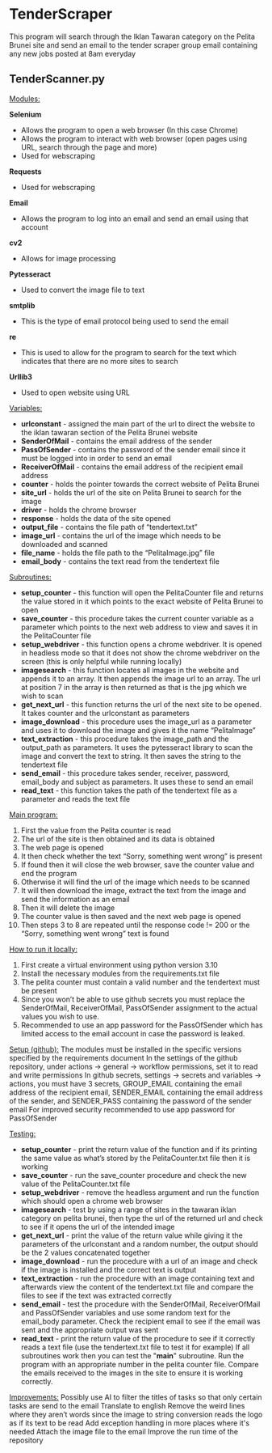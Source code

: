 # TenderScraper

This program will search through the Iklan Tawaran category on the Pelita Brunei site and send an email to the tender scraper group email containing any new jobs posted at 8am everyday

## __TenderScanner.py__

<ins>Modules:</ins>

**Selenium**
- Allows the program to open a web browser (In this case Chrome)
- Allows the program to interact with web browser (open pages using URL, search through the page and more)
- Used for webscraping
 
**Requests**
- Used for webscraping
 
**Email**
- Allows the program to log into an email and send an email using that account
 
**cv2**
- Allows for image processing

**Pytesseract**
- Used to convert the image file to text
  
**smtplib**
- This is the type of email protocol being used to send the email
  
**re**
- This is used to allow for the program to search for the text which indicates that there are no more sites to search
  
**Urllib3**
- Used to open website using URL

<ins>Variables:</ins>
- **urlconstant** - assigned the main part of the url to direct the website to the iklan tawaran section of the Pelita Brunei website
- **SenderOfMail** - contains the email address of the sender
- **PassOfSender** - contains the password of the sender email since it must be logged into in order to send an email
- **ReceiverOfMail** - contains the email address of the recipient email address
- **counter** - holds the pointer towards the correct website of Pelita Brunei
- **site_url** - holds the url of the site on Pelita Brunei to search for the image
- **driver** - holds the chrome browser
- **response** - holds the data of the site opened
- **output_file** - contains the file path of “tendertext.txt”
- **image_url** - contains the url of the image which needs to be downloaded and scanned
- **file_name** - holds the file path to the “PelitaImage.jpg” file
- **email_body** - contains the text read from the tendertext file

<ins>Subroutines:</ins>
- **setup_counter** - this function will open the PelitaCounter file and returns the value stored in it which points to the exact website of Pelita Brunei to open
- **save_counter** - this procedure takes the current counter variable as a parameter which points to the next web address to view and saves it in the PelitaCounter file
- **setup_webdriver** - this function opens a chrome webdriver. It is opened in headless mode so that it does not show the chrome webdriver on the screen (this is only helpful while running locally)
- **imagesearch** - this function locates all images in the website and appends it to an array. It then appends the image url to an array. The url at position 7 in the array is then returned as that is the jpg which we wish to scan
- **get_next_url** - this function returns the url of the next site to be opened. It takes counter and the urlconstant as parameters
- **image_download** - this procedure uses the image_url as a parameter and uses it to download the image and gives it the name “PelitaImage”
- **text_extraction** - this procedure takes the image_path and the output_path as parameters. It uses the pytesseract library to scan the image and convert the text to string. It then saves the string to the tendertext file
- **send_email** - this procedure takes sender, receiver, password, email_body and subject as parameters. It uses these to send an email
- **read_text** - this function takes the path of the tendertext file as a parameter and reads the text file

<ins>Main program:</ins>
1. First the value from the Pelita counter is read
2. The url of the site is then obtained and its data is obtained
3. The web page is opened
4. It then check whether the text “Sorry, something went wrong” is present
5. If found then it will close the web browser, save the counter value and end the program
6. Otherwise it will find the url of the image which needs to be scanned
7. It will then download the image, extract the text from the image and send the information as an email
8. Then it will delete the image
9. The counter value is then saved and the next web page is opened
10. Then steps 3 to 8 are repeated until the response code != 200 or the “Sorry, something went wrong” text is found

<ins>How to run it locally:</ins>
1. First create a virtual environment using python version 3.10
2. Install the necessary modules from the requirements.txt file
3. The pelita counter must contain a valid number and the tendertext must be present
4. Since you won’t be able to use github secrets you must replace the SenderOfMail, ReceiverOfMail, PassOfSender assignment to the actual values you wish to use.
5. Recommended to use an app password for the PassOfSender which has limited access to the email account in case the password is leaked.

<ins>Setup (github):</ins>
The modules must be installed in the specific versions specified by the requirements document
In the settings of the github repository, under actions → general → workflow permissions, set it to read and write permissions
In github secrets, settings → secrets and variables → actions, you must have 3 secrets, GROUP_EMAIL containing the email address of the recipient email, SENDER_EMAIL containing the email address of the sender, and SENDER_PASS containing the password of the sender email
For improved security recommended to use app password for PassOfSender

<ins>Testing:</ins>
- **setup_counter** - print the return value of the function and if its printing the same value as what’s stored by the PelitaCounter.txt file then it is working
- **save_counter** - run the save_counter procedure and check the new value of the PelitaCounter.txt file 
- **setup_webdriver** - remove the headless argument and run the function which should open a chrome web browser
- **imagesearch** - test by using a range of sites in the tawaran iklan category on pelita brunei, then type the url of the returned url and check to see if it opens the url of the intended image
- **get_next_url** - print the value of the return value while giving it the parameters of the urlconstant and a random number, the output should be the 2 values concatenated together
- **image_download** - run the procedure with a url of an image and check if the image is installed and the correct text is output
- **text_extraction** - run the procedure with an image containing text and afterwards view the content of the tendertext.txt file and compare the files to see if the text was extracted correctly
- **send_email** - test the procedure with the SenderOfMail, ReceiverOfMail and PassOfSender variables and use some random text for the email_body parameter. Check the recipient email to see if the email was sent and the appropriate output was sent
- **read_text** - print the return value of the procedure to see if it correctly reads a text file (use the tendertext.txt file to test it for example)
If all subroutines work then you can test the "__main__" subroutine. Run the program with an appropriate number in the pelita counter file. Compare the emails received to the images in the site to ensure it is working correctly.


<ins>Improvements:</ins>
Possibly use AI to filter the titles of tasks so that only certain tasks are send to the email
Translate to english
Remove the weird lines where they aren’t words since the image to string conversion reads the logo as if its text to be read
Add exception handling in more places where it's needed
Attach the image file to the email
Improve the run time of the repository
